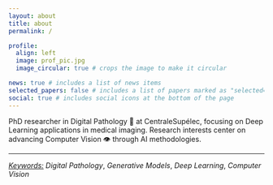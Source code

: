 ```yaml
---
layout: about
title: about
permalink: /

profile:
  align: left
  image: prof_pic.jpg
  image_circular: true # crops the image to make it circular

news: true # includes a list of news items
selected_papers: false # includes a list of papers marked as "selected={true}"
social: true # includes social icons at the bottom of the page
---
```


PhD researcher in Digital Pathology 🧬 at CentraleSupélec, focusing on Deep Learning applications in medical imaging. Research interests center on advancing Computer Vision 👁️ through AI methodologies.
___
*<u>Keywords:</u>* *Digital Pathology*, *Generative Models*, *Deep Learning*, *Computer Vision*
